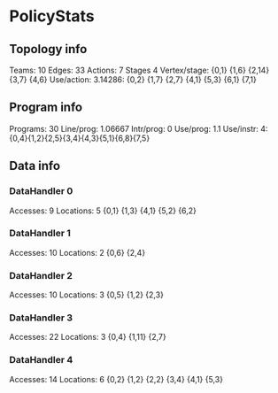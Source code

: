 # PolicyStats
## Topology info
Teams:		10
Edges:		33
Actions:	7
Stages		4
Vertex/stage:	{0,1} {1,6} {2,14} {3,7} {4,6} 
Use/action:	3.14286: {0,2} {1,7} {2,7} {4,1} {5,3} {6,1} {7,1} 

## Program info
Programs:	30
Line/prog:	1.06667
Intr/prog:	0
Use/prog:	1.1
Use/instr:	4: {0,4}{1,2}{2,5}{3,4}{4,3}{5,1}{6,8}{7,5}

## Data info

### DataHandler 0
Accesses:	9
Locations:	5
{0,1} {1,3} {4,1} {5,2} {6,2} 

### DataHandler 1
Accesses:	10
Locations:	2
{0,6} {2,4} 

### DataHandler 2
Accesses:	10
Locations:	3
{0,5} {1,2} {2,3} 

### DataHandler 3
Accesses:	22
Locations:	3
{0,4} {1,11} {2,7} 

### DataHandler 4
Accesses:	14
Locations:	6
{0,2} {1,2} {2,2} {3,4} {4,1} {5,3} 